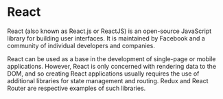 # React

React (also known as React.js or ReactJS) is an open-source JavaScript library for building user interfaces. It is maintained by Facebook and a community of individual developers and companies.

React can be used as a base in the development of single-page or mobile applications. However, React is only concerned with rendering data to the DOM, and so creating React applications usually requires the use of additional libraries for state management and routing. Redux and React Router are respective examples of such libraries.



